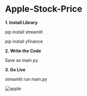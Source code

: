 # Apple-Stock-Price

**1. Install Library**

pip install streamlit

pip install yfinance


**2. Write the Code**

Save as main.py


**3. Go Live**

streamlit run main.py

![apple](https://user-images.githubusercontent.com/68965506/228606641-d56761cf-2f7f-49da-ab34-11278b09caf5.jpg)

